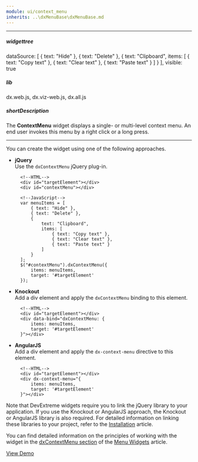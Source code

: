 ```yaml
---
module: ui/context_menu
inherits: ..\dxMenuBase\dxMenuBase.md
---
```

---
##### widgettree
dataSource: [
    { text: "Hide" },
    { text: "Delete" },
    {
        text: "Clipboard",
        items: [
            { text: "Copy text" },
            { text: "Clear text" },
            { text: "Paste text" }
        ]
    }
],
visible: true

##### lib
dx.web.js, dx.viz-web.js, dx.all.js

##### shortDescription
The **ContextMenu** widget displays a single- or multi-level context menu. An end user invokes this menu by a right click or a long press.

---
You can create the widget using one of the following approaches.

- **jQuery**  
 Use the `dxContextMenu` jQuery plug-in.

        <!--HTML-->
        <div id="targetElement"></div>
        <div id="contextMenu"></div>

    <!---->

        <!--JavaScript-->
        var menuItems = [
            { text: "Hide" },
            { text: "Delete" },
            {
                text: "Clipboard",
                items: [
                    { text: "Copy text" },
                    { text: "Clear text" },
                    { text: "Paste text" }
                ]
            }
        ];
        $("#contextMenu").dxContextMenu({
            items: menuItems,
            target: '#targetElement'
        });

- **Knockout**  
 Add a div element and apply the `dxContextMenu` binding to this element.

        <!--HTML-->
        <div id="targetElement"></div>
        <div data-bind="dxContextMenu: {
            items: menuItems,
            target: '#targetElement'
        }"></div>

- **AngularJS**  
 Add a div element and apply the `dx-context-menu` directive to this element.

        <!--HTML-->
        <div id="targetElement"></div>
        <div dx-context-menu="{
            items: menuItems,
            target: '#targetElement'
        }"></div>

Note that DevExtreme widgets require you to link the jQuery library to your application. If you use the Knockout or AngularJS approach, the Knockout or AngularJS library is also required. For detailed information on linking these libraries to your project, refer to the [Installation](/concepts/10%20UI%20Widgets/0%20Basics/01%20Installation '/Documentation/Guide/UI_Widgets/Basics/Installation/') article.

You can find detailed information on the principles of working with the widget in the [dxContextMenu section](/concepts/10%20UI%20Widgets/10%20UI%20Widget%20Categories/40%20Menu%20Widgets/1%20List%20of%20Menu%20Widgets/20%20dxContextMenu.md '/Documentation/Guide/UI_Widgets/UI_Widget_Categories/Menu_Widgets/#List_of_Menu_Widgets/dxContextMenu') of the [Menu Widgets](/concepts/10%20UI%20Widgets/10%20UI%20Widget%20Categories/40%20Menu%20Widgets '/Documentation/Guide/UI_Widgets/UI_Widget_Categories/Menu_Widgets/') article.

<a href="http://js.devexpress.com/Demos/WidgetsGallery/#demo/actionsandlistscontextmenucontextmenucontextmenu/" class="button orange small fix-width-155" style="margin-right: 20px;" target="_blank">View Demo</a>